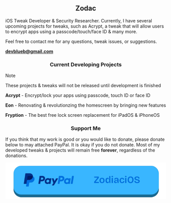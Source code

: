 <H2 align="center">Zodac</H1>

iOS Tweak Developer & Security Researcher. Currently, I have several upcoming projects for tweaks, such as Acrypt, a 
tweak that will allow users to encrypt apps using a passcode/touch/face ID & many more. 

Feel free to contact me for any questions, tweak issues, or suggestions.

**devblueb@gmail.com** 

<H3 align="center">Current Developing Projects</H1>

> [!NOTE]
> These projects & tweaks will not be released until development is finished


**Acrypt** - Encrypt/lock your apps using passcode, touch ID or face ID 

**Eon** - Renovating & revolutionzing the homescreen by bringing new features

**Fryption** - The best free lock screen replacement for iPadOS & iPhoneOS

<H3 align="center">Support Me</H1>

If you think that my work is good or you would like to donate, please donate below to may attached PayPal.
It is okay if you do not donate. Most of my developed tweaks & projects will remain free **forever**, 
regardless of the donations.

[![paypal](https://github.com/ZodaciOS/ZodaciOS/blob/main/4A63C562-A256-4974-A5F1-71839FC5331C.png)](https://paypal.me/kysonhuang?country.x=CA&locale.x=en_US)